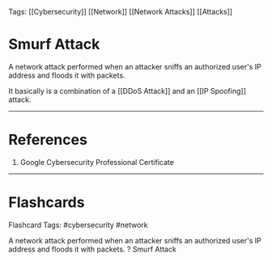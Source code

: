 Tags: [[Cybersecurity]] [[Network]] [[Network Attacks]] [[Attacks]]
# Smurf Attack

A network attack performed when an attacker sniffs an authorized user's IP address and floods it with packets.

It basically is a combination of a [[DDoS Attack]] and an [[IP Spoofing]] attack.

---
# References

1. Google Cybersecurity Professional Certificate

---
# Flashcards

Flashcard Tags: #cybersecurity #network 

A network attack performed when an attacker sniffs an authorized user's IP address and floods it with packets.
?
Smurf Attack
